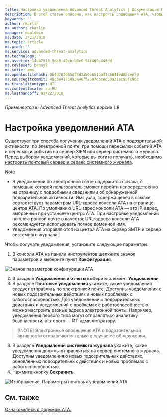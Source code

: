 ```yaml
---
title: Настройка уведомлений Advanced Threat Analytics | Документация Майкрософт
description: В этой статье описано, как настроить оповещения ATA, чтобы получать уведомления при обнаружении подозрительных действий.
keywords: ''
author: rkarlin
ms.author: rkarlin
manager: mbaldwin
ms.date: 3/21/2018
ms.topic: article
ms.prod: ''
ms.service: advanced-threat-analytics
ms.technology: ''
ms.assetid: 14cb7513-5dc8-49cb-b3e0-94f469c443dd
ms.reviewer: bennyl
ms.suite: ems
ms.openlocfilehash: 0b4d783d55d38d2a50c651ba47c584fed8bcee50
ms.sourcegitcommit: 49c3e41714a5a46ff2607cbced50a31ec90fc90c
ms.translationtype: HT
ms.contentlocale: ru-RU
ms.lasthandoff: 03/22/2018
---
```

*Применяется к: Advanced Threat Analytics версии 1.9*



# <a name="set-ata-notifications"></a>Настройка уведомлений ATA
Существует три способа получения уведомлений ATA о подозрительной активности: по электронной почте, при помощи пересылки событий ATA и пересылки событий на сервер SIEM или сервер системного журнала. Перед выбором уведомлений, которые вы хотите получать, необходимо [настроить почтовый сервер и сервер системного журнала](setting-syslog-email-server-settings.md).

> [!NOTE]
> -   В уведомлении по электронной почте содержится ссылка, с помощью которой пользователь сможет перейти непосредственно на страницу с подробными сведениями об обнаруженной подозрительной активности. Имя узла, содержащееся в ссылке, соответствует параметрам URL-адреса консоли ATA на странице центра ATA. По умолчанию URL-адрес консоли ATA — это IP-адрес, выбранный при установке центра ATA. При настройке уведомлений по электронной почте в качестве URL-адреса консоли ATA рекомендуется использовать полное доменное имя.
> -   Уведомления отправляются из центра ATA на сервер SMTP и сервер системного журнала.


Чтобы получать уведомления, установите следующие параметры:


1. В консоли ATA на панели инструментов щелкните значок параметров и выберите пункт **Конфигурация**.

![Значок параметров конфигурации ATA](media/ATA-config-icon.png)

2. В разделе **Уведомления и отчеты** выберите элемент **Уведомления**.
3. В разделе **Почтовые уведомления** укажите, какие уведомления следует отправлять по электронной почте. Доступны уведомления о новых подозрительных действиях и новых проблемах с работоспособностью. Для уведомлений о подозрительных действиях и уведомлений о проблемах с работоспособностью можно настроить разные адреса электронной почты. Например, уведомления первого типа могут отправляться аналитику безопасности, а второго — ИТ-администратору.
>   [!NOTE]
>   Электронные оповещения ATA о подозрительной активности отправляются только в случае ее обнаружения.
3. В разделе **Уведомления системного журнала** укажите, какие уведомления должны отправляться на сервер системного журнала. Доступны уведомления о новых подозрительных действиях, обновленных подозрительных действиях и новых проблемах с работоспособностью.
5. Нажмите кнопку **Сохранить**.

![Изображение. Параметры почтовых уведомлений ATA](media/ata-mail-notification-settings.png)




## <a name="see-also"></a>См. также
[Ознакомьтесь с форумом ATA.](https://social.technet.microsoft.com/Forums/security/home?forum=mata)
